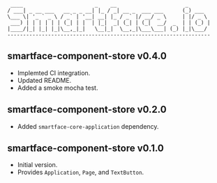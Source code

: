 ```
 ____                       _    __                      _
/ ___| _ __ ___   __ _ _ __| |_ / _| __ _  ___ ___      (_) ___
\___ \| '_ ` _ \ / _` | '__| __| |_ / _` |/ __/ _ \     | |/ _ \
 ___) | | | | | | (_| | |  | |_|  _| (_| | (_|  __/  _  | | (_) |
|____/|_| |_| |_|\__,_|_|   \__|_|  \__,_|\___\___| (_) |_|\___/
-----------------------------------------------------------------
```

## smartface-component-store v0.4.0

* Implemted CI integration.
* Updated README.
* Added a smoke mocha test.


## smartface-component-store v0.2.0

* Added `smartface-core-application` dependency.

## smartface-component-store v0.1.0

* Initial version.
* Provides `Application`, `Page`, and `TextButton`.